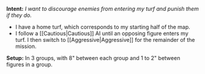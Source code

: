 **Intent:** *I want to discourage enemies from entering my turf and punish them if they do.*

* I have a home turf, which corresponds to my starting half of the map.
* I follow a [[Cautious|Cautious]] AI until an opposing figure enters my turf.  I then switch to [[Aggressive|Aggressive]] for the remainder of the mission.

**Setup:** In 3 groups, with 8" between each group and 1 to 2" between figures in a group.